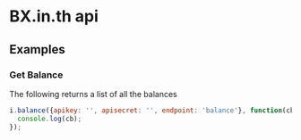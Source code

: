# BX.in.th api

## Examples

### Get Balance

The following returns a list of all the balances

```javascript
i.balance({apikey: '', apisecret: '', endpoint: 'balance'}, function(cb) {
  console.log(cb);
});
```
